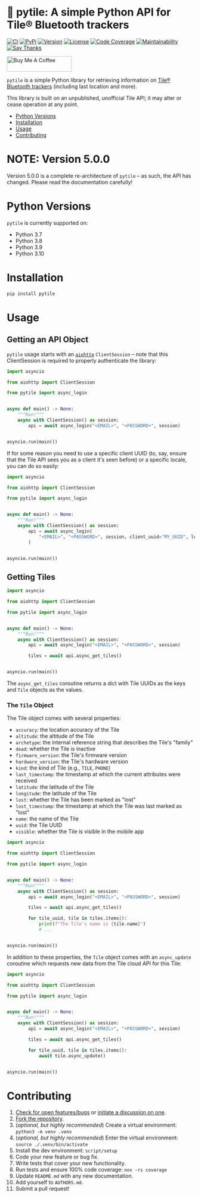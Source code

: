 # 📡 pytile: A simple Python API for Tile® Bluetooth trackers

[![CI](https://github.com/bachya/pytile/workflows/CI/badge.svg)](https://github.com/bachya/pytile/actions)
[![PyPi](https://img.shields.io/pypi/v/pytile.svg)](https://pypi.python.org/pypi/pytile)
[![Version](https://img.shields.io/pypi/pyversions/pytile.svg)](https://pypi.python.org/pypi/pytile)
[![License](https://img.shields.io/pypi/l/pytile.svg)](https://github.com/bachya/pytile/blob/master/LICENSE)
[![Code Coverage](https://codecov.io/gh/bachya/pytile/branch/master/graph/badge.svg)](https://codecov.io/gh/bachya/pytile)
[![Maintainability](https://api.codeclimate.com/v1/badges/71eb642c735e33adcdfc/maintainability)](https://codeclimate.com/github/bachya/pytile/maintainability)
[![Say Thanks](https://img.shields.io/badge/SayThanks-!-1EAEDB.svg)](https://saythanks.io/to/bachya)

<a href="https://www.buymeacoffee.com/bachya1208P" target="_blank"><img src="https://cdn.buymeacoffee.com/buttons/default-orange.png" alt="Buy Me A Coffee" height="41" width="174"></a>

`pytile` is a simple Python library for retrieving information on
[Tile® Bluetooth trackers](https://www.thetileapp.com/en-us/) (including last
location and more).

This library is built on an unpublished, unofficial Tile API; it may alter or
cease operation at any point.

- [Python Versions](#python-versions)
- [Installation](#installation)
- [Usage](#usage)
- [Contributing](#contributing)

# NOTE: Version 5.0.0

Version 5.0.0 is a complete re-architecture of `pytile` – as such, the API has changed.
Please read the documentation carefully!

# Python Versions

`pytile` is currently supported on:

* Python 3.7
* Python 3.8
* Python 3.9
* Python 3.10

# Installation

```python
pip install pytile
```

# Usage

## Getting an API Object

`pytile` usage starts with an [`aiohttp`](https://github.com/aio-libs/aiohttp) `ClientSession` –
note that this ClientSession is required to properly authenticate the library:

```python
import asyncio

from aiohttp import ClientSession

from pytile import async_login


async def main() -> None:
    """Run!"""
    async with ClientSession() as session:
        api = await async_login("<EMAIL>", "<PASSWORD>", session)


asyncio.run(main())
```

If for some reason you need to use a specific client UUID (to, say, ensure that the
Tile API sees you as a client it's seen before) or a specific locale, you can do
so easily:

```python
import asyncio

from aiohttp import ClientSession

from pytile import async_login


async def main() -> None:
    """Run!"""
    async with ClientSession() as session:
        api = await async_login(
            "<EMAIL>", "<PASSWORD>", session, client_uuid="MY_UUID", locale="en-GB"
        )


asyncio.run(main())
```

## Getting Tiles

```python
import asyncio

from aiohttp import ClientSession

from pytile import async_login


async def main() -> None:
    """Run!"""
    async with ClientSession() as session:
        api = await async_login("<EMAIL>", "<PASSWORD>", session)

        tiles = await api.async_get_tiles()


asyncio.run(main())
```

The `async_get_tiles` coroutine returns a dict with Tile UUIDs as the keys and `Tile`
objects as the values.

### The `Tile` Object

The Tile object comes with several properties:

* `accuracy`: the location accuracy of the Tile
* `altitude`: the altitude of the Tile
* `archetype`: the internal reference string that describes the Tile's "family"
* `dead`: whether the Tile is inactive
* `firmware_version`: the Tile's firmware version
* `hardware_version`: the Tile's hardware version
* `kind`: the kind of Tile (e.g., `TILE`, `PHONE`)
* `last_timestamp`: the timestamp at which the current attributes were received
* `latitude`: the latitude of the Tile
* `longitude`: the latitude of the Tile
* `lost`: whether the Tile has been marked as "lost"
* `lost_timestamp`: the timestamp at which the Tile was last marked as "lost"
* `name`: the name of the Tile
* `uuid`: the Tile UUID
* `visible`: whether the Tile is visible in the mobile app

```python
import asyncio

from aiohttp import ClientSession

from pytile import async_login


async def main() -> None:
    """Run!"""
    async with ClientSession() as session:
        api = await async_login("<EMAIL>", "<PASSWORD>", session)

        tiles = await api.async_get_tiles()

        for tile_uuid, tile in tiles.items():
            print(f"The Tile's name is {tile.name}")
            # ...


asyncio.run(main())
```

In addition to these properties, the `Tile` object comes with an `async_update` coroutine
which requests new data from the Tile cloud API for this Tile:

```python
import asyncio

from aiohttp import ClientSession

from pytile import async_login


async def main() -> None:
    """Run!"""
    async with ClientSession() as session:
        api = await async_login("<EMAIL>", "<PASSWORD>", session)

        tiles = await api.async_get_tiles()

        for tile_uuid, tile in tiles.items():
            await tile.async_update()


asyncio.run(main())
```

# Contributing

1. [Check for open features/bugs](https://github.com/bachya/pytile/issues)
  or [initiate a discussion on one](https://github.com/bachya/pytile/issues/new).
2. [Fork the repository](https://github.com/bachya/pytile/fork).
3. (_optional, but highly recommended_) Create a virtual environment: `python3 -m venv .venv`
4. (_optional, but highly recommended_) Enter the virtual environment: `source ./.venv/bin/activate`
5. Install the dev environment: `script/setup`
6. Code your new feature or bug fix.
7. Write tests that cover your new functionality.
8. Run tests and ensure 100% code coverage: `nox -rs coverage`
9. Update `README.md` with any new documentation.
10. Add yourself to `AUTHORS.md`.
11. Submit a pull request!
